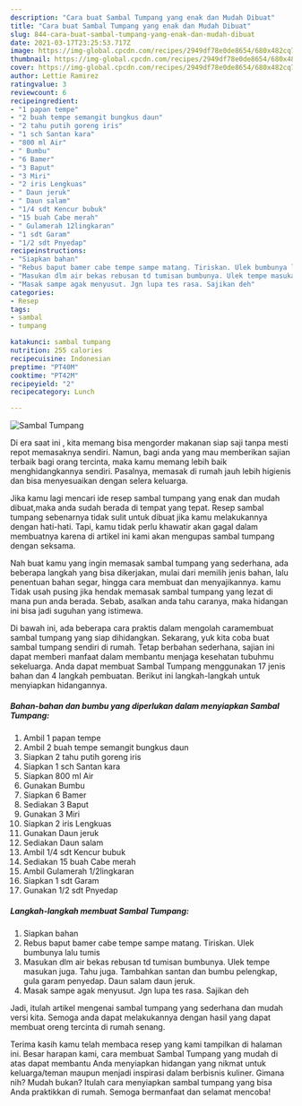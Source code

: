 ```yaml
---
description: "Cara buat Sambal Tumpang yang enak dan Mudah Dibuat"
title: "Cara buat Sambal Tumpang yang enak dan Mudah Dibuat"
slug: 844-cara-buat-sambal-tumpang-yang-enak-dan-mudah-dibuat
date: 2021-03-17T23:25:53.717Z
image: https://img-global.cpcdn.com/recipes/2949df78e0de8654/680x482cq70/sambal-tumpang-foto-resep-utama.jpg
thumbnail: https://img-global.cpcdn.com/recipes/2949df78e0de8654/680x482cq70/sambal-tumpang-foto-resep-utama.jpg
cover: https://img-global.cpcdn.com/recipes/2949df78e0de8654/680x482cq70/sambal-tumpang-foto-resep-utama.jpg
author: Lettie Ramirez
ratingvalue: 3
reviewcount: 6
recipeingredient:
- "1 papan tempe"
- "2 buah tempe semangit bungkus daun"
- "2 tahu putih goreng iris"
- "1 sch Santan kara"
- "800 ml Air"
- " Bumbu"
- "6 Bamer"
- "3 Baput"
- "3 Miri"
- "2 iris Lengkuas"
- " Daun jeruk"
- " Daun salam"
- "1/4 sdt Kencur bubuk"
- "15 buah Cabe merah"
- " Gulamerah 12lingkaran"
- "1 sdt Garam"
- "1/2 sdt Pnyedap"
recipeinstructions:
- "Siapkan bahan"
- "Rebus baput bamer cabe tempe sampe matang. Tiriskan. Ulek bumbunya lalu tumis"
- "Masukan dlm air bekas rebusan td tumisan bumbunya. Ulek tempe masukan juga. Tahu juga. Tambahkan santan dan bumbu pelengkap, gula garam penyedap. Daun salam daun jeruk."
- "Masak sampe agak menyusut. Jgn lupa tes rasa. Sajikan deh"
categories:
- Resep
tags:
- sambal
- tumpang

katakunci: sambal tumpang 
nutrition: 255 calories
recipecuisine: Indonesian
preptime: "PT40M"
cooktime: "PT42M"
recipeyield: "2"
recipecategory: Lunch

---
```



![Sambal Tumpang](https://img-global.cpcdn.com/recipes/2949df78e0de8654/680x482cq70/sambal-tumpang-foto-resep-utama.jpg)

Di era  saat ini , kita memang bisa mengorder makanan siap saji tanpa mesti repot memasaknya sendiri. Namun, bagi anda yang mau memberikan sajian terbaik bagi orang tercinta, maka kamu memang lebih baik menghidangkannya sendiri. Pasalnya, memasak di rumah jauh lebih higienis dan bisa menyesuaikan dengan selera keluarga.

Jika kamu lagi mencari ide resep sambal tumpang yang enak dan mudah dibuat,maka anda sudah berada di tempat yang tepat. Resep sambal tumpang  sebenarnya tidak sulit untuk dibuat jika kamu melakukannya dengan hati-hati. Tapi, kamu tidak perlu khawatir akan gagal dalam membuatnya 
karena di artikel ini kami akan mengupas sambal tumpang dengan seksama.  



Nah buat kamu yang ingin memasak sambal tumpang yang sederhana, ada beberapa langkah yang bisa dikerjakan, mulai dari memilih jenis bahan, lalu penentuan bahan segar, hingga cara membuat dan menyajikannya. kamu Tidak usah pusing jika hendak memasak sambal tumpang yang lezat di mana pun anda berada. Sebab, asalkan anda  tahu caranya, maka hidangan ini bisa jadi suguhan yang istimewa.

Di bawah ini, ada beberapa cara praktis  dalam mengolah caramembuat sambal tumpang yang siap dihidangkan. Sekarang, yuk kita coba buat sambal tumpang sendiri di rumah. Tetap berbahan sederhana, sajian ini dapat memberi manfaat dalam membantu menjaga kesehatan tubuhmu sekeluarga. Anda dapat membuat Sambal Tumpang menggunakan 17 jenis bahan dan 4 langkah pembuatan. Berikut ini langkah-langkah untuk menyiapkan hidangannya.

<!--inarticleads1-->

##### Bahan-bahan dan bumbu yang diperlukan dalam menyiapkan Sambal Tumpang:

1. Ambil 1 papan tempe
1. Ambil 2 buah tempe semangit bungkus daun
1. Siapkan 2 tahu putih goreng iris
1. Siapkan 1 sch Santan kara
1. Siapkan 800 ml Air
1. Gunakan  Bumbu
1. Siapkan 6 Bamer
1. Sediakan 3 Baput
1. Gunakan 3 Miri
1. Siapkan 2 iris Lengkuas
1. Gunakan  Daun jeruk
1. Sediakan  Daun salam
1. Ambil 1/4 sdt Kencur bubuk
1. Sediakan 15 buah Cabe merah
1. Ambil  Gulamerah 1/2lingkaran
1. Siapkan 1 sdt Garam
1. Gunakan 1/2 sdt Pnyedap




<!--inarticleads2-->

##### Langkah-langkah membuat Sambal Tumpang:

1. Siapkan bahan
1. Rebus baput bamer cabe tempe sampe matang. Tiriskan. Ulek bumbunya lalu tumis
1. Masukan dlm air bekas rebusan td tumisan bumbunya. Ulek tempe masukan juga. Tahu juga. Tambahkan santan dan bumbu pelengkap, gula garam penyedap. Daun salam daun jeruk.
1. Masak sampe agak menyusut. Jgn lupa tes rasa. Sajikan deh




Jadi, itulah artikel mengenai  sambal tumpang  yang sederhana dan mudah versi kita. Semoga anda dapat melakukannya dengan hasil yang dapat membuat oreng tercinta di rumah senang. 

Terima kasih kamu telah membaca resep yang kami tampilkan di halaman ini. Besar harapan kami, cara membuat  Sambal Tumpang yang mudah di atas dapat membantu Anda menyiapkan hidangan yang nikmat untuk keluarga/teman maupun menjadi inspirasi dalam berbisnis kuliner. Gimana nih? Mudah bukan? Itulah cara menyiapkan sambal tumpang yang bisa Anda praktikkan di rumah. Semoga bermanfaat dan selamat mencoba!

